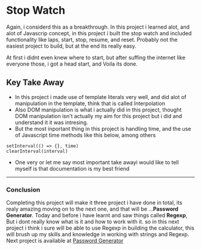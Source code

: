 # Stop Watch

Again, i considerd this as a breakthrough. In this project i learned alot, and alot of Javascrip concept, in this project i built the stop watch and included functionality like laps, start, stop, resume, and reset. Probably not the easiest project to build, but at the end its really easy. 

At first i didnt even knew where to start, but after suffing the internet like everyone those, i got a head start, and Voila its done.

## Key Take Away

- In this project i made use of template literals very well, and did alot of manipulation in the template,  think that is called Interpolation
- Also DOM manipulation is what i actually did in this project, thought DOM manipulation isn't actually my aim for this project but i did and understand it it was intresing.
- But the most inportant thing in this project is handling time, and the use of Javascript time methods like this below, among others
``` 
setInterval(() => {}, time) 
clearInterval(interval)
```
- One very or let me say most important take awayi would like to tell myself is that documentation is my best friend

---

### Conclusion

Completing this project will make it three project i have done in total, its realy amazing moving on to the next one, and that will be ...<b>Password Generator</b>. Today and before i have learnt and saw things called <b>Regexp</b>, But i dont really know what is it and how to work with it. so in this next project i think i sure will be able to use Regexp in building the calculator, this will brush up my skills and knowledge in working with strings and Regexp. Next project is available at [Password Generator](../Password-Generator/)